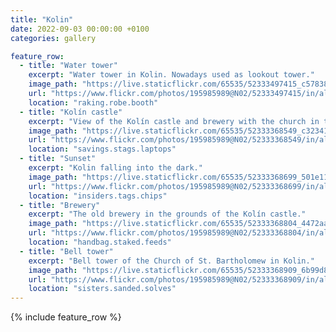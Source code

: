 ```yaml
---
title: "Kolin"
date: 2022-09-03 00:00:00 +0100
categories: gallery

feature_row:
  - title: "Water tower"
    excerpt: "Water tower in Kolin. Nowadays used as lookout tower."
    image_path: "https://live.staticflickr.com/65535/52333497415_c57838e180_q.jpg" 
    url: "https://www.flickr.com/photos/195985989@N02/52333497415/in/album-72177720301820641/" 
    location: "raking.robe.booth"
  - title: "Kolín castle"
    excerpt: "View of the Kolín castle and brewery with the church in the background."
    image_path: "https://live.staticflickr.com/65535/52333368549_c323411d43_q.jpg" 
    url: "https://www.flickr.com/photos/195985989@N02/52333368549/in/album-72177720301820641/" 
    location: "savings.stags.laptops"
  - title: "Sunset"
    excerpt: "Kolin falling into the dark."
    image_path: "https://live.staticflickr.com/65535/52333368699_501e11a264_q.jpg" 
    url: "https://www.flickr.com/photos/195985989@N02/52333368699/in/album-72177720301820641/" 
    location: "insiders.tags.chips"
  - title: "Brewery"
    excerpt: "The old brewery in the grounds of the Kolín castle."
    image_path: "https://live.staticflickr.com/65535/52333368804_4472aa60e0_q.jpg" 
    url: "https://www.flickr.com/photos/195985989@N02/52333368804/in/album-72177720301820641/" 
    location: "handbag.staked.feeds"
  - title: "Bell tower"
    excerpt: "Bell tower of the Church of St. Bartholomew in Kolin."
    image_path: "https://live.staticflickr.com/65535/52333368909_6b99d80f64_q.jpg" 
    url: "https://www.flickr.com/photos/195985989@N02/52333368909/in/album-72177720301820641/" 
    location: "sisters.sanded.solves"
---
```


{% include feature_row %}
